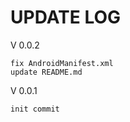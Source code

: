 # UPDATE LOG

V 0.0.2

```
fix AndroidManifest.xml
update README.md
```

V 0.0.1

```
init commit
```